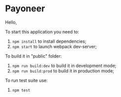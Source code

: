 # Payoneer

Hello,

To start this application you need to:

1) `npm install` to install dependencies;
2) `npm start` to launch webpack dev-server;

To build it in "public" folder:

1) `npm run build:dev` to build it in development mode;
2) `npm run build:prod` to build it in production mode;

To run test suite use: 

1) `npm test`
